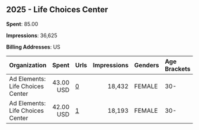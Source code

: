 ## 2025 - Life Choices Center 
**Spent**: 85.00

**Impressions**: 36,625

**Billing Addresses**: US

|Organization|Spent|Urls|Impressions|Genders|Age Brackets|Country Codes|
|:---|---:|:---|---:|:---|:---|:---|
|Ad Elements: Life Choices Center|43.00 USD|[0](https://www.snap.com/political-ads/asset/7568b908e312d6d65d77fa9841b8dc013aa1d46bbbea873632085fe4f0f370a0?mediaType=jpg)|18,432|FEMALE|30-|united states|
|Ad Elements: Life Choices Center|42.00 USD|[1](https://www.snap.com/political-ads/asset/8d1d2ad3327bcbbf453cf0799812e0ecabcde49e8f3313b2912143ff9978a793?mediaType=jpg)|18,193|FEMALE|30-|united states|
